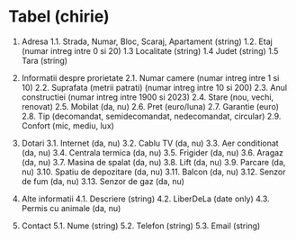 # Tabel (chirie)

1. Adresa
1.1. Strada, Numar, Bloc, Scaraj, Apartament (string)
1.2. Etaj (numar intreg intre 0 si 20)
1.3 Localitate (string)
1.4 Judet (string)
1.5 Tara (string)

2. Informatii despre prorietate
2.1. Numar camere (numar intreg intre 1 si 10)
2.2. Suprafata (metrii patrati) (numar intreg intre 10 si 200)
2.3. Anul constructiei (numar intreg intre 1900 si 2023)
2.4. Stare (nou, vechi, renovat)
2.5. Mobilat (da, nu)
2.6. Pret (euro/luna)
2.7. Garantie (euro)
2.8. Tip (decomandat, semidecomandat, nedecomandat, circular)
2.9. Confort (mic, mediu, lux)

3. Dotari
3.1. Internet (da, nu)
3.2. Cablu TV (da, nu)
3.3. Aer conditionat (da, nu)
3.4. Centrala termica (da, nu)
3.5. Frigider (da, nu)
3.6. Aragaz (da, nu)
3.7. Masina de spalat (da, nu)
3.8. Lift (da, nu)
3.9. Parcare (da, nu)
3.10. Spatiu de depozitare (da, nu)
3.11. Balcon (da, nu)
3.12. Senzor de fum (da, nu)
3.13. Senzor de gaz (da, nu)

4. Alte informatii
4.1. Descriere (string)
4.2. LiberDeLa (date only)
4.3. Permis cu animale (da, nu)

5. Contact
5.1. Nume (string)
5.2. Telefon (string)
5.3. Email (string)